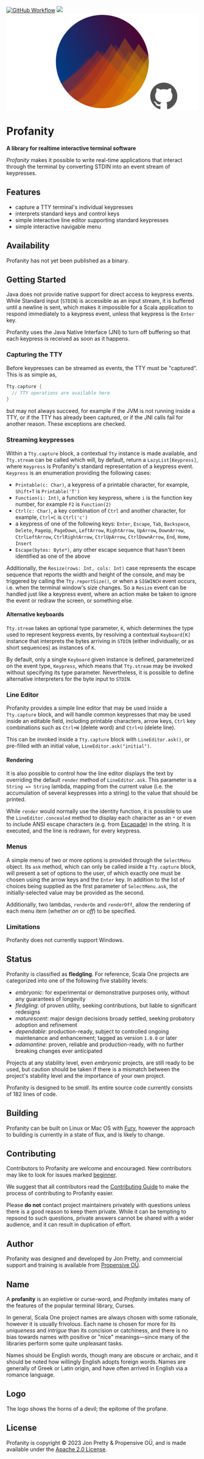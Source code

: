 [<img alt="GitHub Workflow" src="https://img.shields.io/github/actions/workflow/status/propensive/profanity/main.yml?style=for-the-badge" height="24">](https://github.com/propensive/profanity/actions)
[<img src="https://img.shields.io/discord/633198088311537684?color=8899f7&label=DISCORD&style=for-the-badge" height="24">](https://discord.gg/7b6mpF6Qcf)
<img src="/doc/images/github.png" valign="middle">

# Profanity

__A library for realtime interactive terminal software__

_Profanity_ makes it possible to write real-time applications that interact through the terminal by
converting STDIN into an event stream of keypresses.

## Features

- capture a TTY terminal's individual keypresses
- interprets standard keys and control keys
- simple interactive line editor supporting standard keypresses
- simple interactive navigable menu


## Availability

Profanity has not yet been published as a binary.

## Getting Started

Java does not provide native support for direct access to keypress events. While Standard input (`STDIN`)
is accessible as an input stream, it is buffered until a newline is sent, which makes it impossible for a
Scala application to respond immediately to a keypress event, unless that keypress is the `Enter` key.

Profanity uses the Java Native Interface (JNI) to turn off buffering so that each keypress is received as
soon as it happens.

### Capturing the TTY

Before keypresses can be streamed as events, the TTY must be "captured". This is as simple as,
```scala
Tty.capture {
  // TTY operations are available here
}
```
but may not always succeed, for example if the JVM is not running inside a TTY, or if the TTY has already
been captured, or if the JNI calls fail for another reason. These exceptions are checked.

### Streaming keypresses

Within a `Tty.capture` block, a contextual `Tty` instance is made available, and `Tty.stream` can be
called which will, by default, return a `LazyList[Keypress]`, where `Keypress` is Profanity's standard
representation of a keypress event. `Keypress` is an enumeration providing the following cases:
- `Printable(c: Char)`, a keypress of a printable character, for example, `Shift+T` is `Printable('T')`
- `Function(i: Int)`, a function key keypress, where `i` is the function key number, for example `F2` is `Function(2)`
- `Ctrl(c: Char)`, a key combination of `Ctrl` and another character, for example, `Ctrl+C` is `Ctrl('c')`
- a keypress of one of the following keys: `Enter`, `Escape`, `Tab`, `Backspace`, `Delete`, `PageUp`,
  `PageDown`, `LeftArrow`, `RightArrow`, `UpArrow`, `DownArrow`, `CtrlLeftArrow`, `CtrlRightArrow`,
  `CtrlUpArrow`, `CtrlDownArrow`, `End`, `Home`, `Insert`
- `Escape(bytes: Byte*)`, any other escape sequence that hasn't been identified as one of the above

Additionally, the `Resize(rows: Int, cols: Int)` case represents the escape sequence that reports
the width and height of the console, and may be triggered by calling the `Tty.reportSize()`, or when a
`SIGWINCH` event occurs, i.e. when the terminal window's size changes. So a `Resize` event can be handled
just like a keypress event, where an action make be taken to ignore the event or redraw the screen, or
something else.

#### Alternative keyboards

`Tty.stream` takes an optional type parameter, `K`, which determines the type used to represent keypress events,
by resolving a contextual `Keyboard[K]` instance that interprets the bytes arriving in `STDIN` (either
individually, or as short sequences) as instances of `K`.

By default, only a single `Keyboard` given instance is defined, parameterized on the event type, `Keypress`,
which means that `Tty.stream` may be invoked without specifying its type parameter. Nevertheless, it is
possible to define alternative interpreters for the byte input to `STDIN`.

### Line Editor

Profanity provides a simple line editor that may be used inside a `Tty.capture` block, and will handle
common keypresses that may be used inside an editable field, including printable characters, arrow keys,
`Ctrl` key combinations such as `Ctrl+W` (delete word) and `Ctrl+U` (delete line).

This can be invoked inside a `Tty.capture` block with `LineEditor.ask()`, or pre-filled with an initial
value, `LineEditor.ask("initial")`.

#### Rendering

It is also possible to control how the line editor displays the text by overriding the default `render`
method of `LineEditor.ask`. This parameter is a `String => String` lambda, mapping from the current
value (i.e. the accumulation of several keypresses into a string) to the value that should be printed.

While `render` would normally use the identity function, it is possible to use the `LineEditor.concealed`
method to display each character as an `*` or even to include ANSI escape characters (e.g. from
[Escapade](https://github.com/propensive/escapade)) in the string. It is executed, and the line is
redrawn, for every keypress.

### Menus

A simple menu of two or more options is provided through the `SelectMenu` object. Its `ask` method,
which can only be called inside a `Tty.capture` block, will present a set of options to the user, of
which exactly one must be chosen using the arrow keys and the `Enter` key. In addition to the list of
choices being supplied as the first parameter of `SelectMenu.ask`, the initially-selected value may be
provided as the second.

Additionally, two lambdas, `renderOn` and `renderOff`, allow the rendering of each menu item (whether
_on_ or _off_) to be specified.

### Limitations

Profanity does not currently support Windows.



## Status

Profanity is classified as __fledgling__. For reference, Scala One projects are
categorized into one of the following five stability levels:

- _embryonic_: for experimental or demonstrative purposes only, without any guarantees of longevity
- _fledgling_: of proven utility, seeking contributions, but liable to significant redesigns
- _maturescent_: major design decisions broady settled, seeking probatory adoption and refinement
- _dependable_: production-ready, subject to controlled ongoing maintenance and enhancement; tagged as version `1.0.0` or later
- _adamantine_: proven, reliable and production-ready, with no further breaking changes ever anticipated

Projects at any stability level, even _embryonic_ projects, are still ready to
be used, but caution should be taken if there is a mismatch between the
project's stability level and the importance of your own project.

Profanity is designed to be _small_. Its entire source code currently consists
of 182 lines of code.

## Building

Profanity can be built on Linux or Mac OS with [Fury](/propensive/fury), however
the approach to building is currently in a state of flux, and is likely to
change.

## Contributing

Contributors to Profanity are welcome and encouraged. New contributors may like to look for issues marked
<a href="https://github.com/propensive/profanity/labels/beginner">beginner</a>.

We suggest that all contributors read the [Contributing Guide](/contributing.md) to make the process of
contributing to Profanity easier.

Please __do not__ contact project maintainers privately with questions unless
there is a good reason to keep them private. While it can be tempting to
repsond to such questions, private answers cannot be shared with a wider
audience, and it can result in duplication of effort.

## Author

Profanity was designed and developed by Jon Pretty, and commercial support and training is available from
[Propensive O&Uuml;](https://propensive.com/).



## Name

A __profanity__ is an expletive or curse-word, and _Profanity_ imitates many of the features of the popular terminal library, Curses.

In general, Scala One project names are always chosen with some rationale, however it is usually
frivolous. Each name is chosen for more for its _uniqueness_ and _intrigue_ than its concision or
catchiness, and there is no bias towards names with positive or "nice" meanings—since many of the
libraries perform some quite unpleasant tasks.

Names should be English words, though many are obscure or archaic, and it should be noted how
willingly English adopts foreign words. Names are generally of Greek or Latin origin, and have
often arrived in English via a romance language.

## Logo

The logo shows the horns of a devil; the epitome of the profane.

## License

Profanity is copyright &copy; 2023 Jon Pretty & Propensive O&Uuml;, and is made available under the
[Apache 2.0 License](/license.md).
